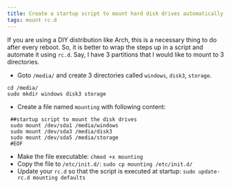 ```yaml
---
title: Create a startup script to mount hard disk drives automatically
tags: mount rc.d
---
```

If you are using a DIY distribution like Arch, this is a necessary thing to do after every reboot. So, it is better to wrap the steps up in a script and automate it using `rc.d`. Say, I have 3 partitions that I would like to mount to 3 directories.

  * Goto `/media/` and create 3 directories called `windows`, `disk3`, `storage`.
```
cd /media/
sudo mkdir windows disk3 storage
```
  * Create a file named `mounting` with following content:
``` 
 ##startup script to mount the disk drives
 sudo mount /dev/sda1 /media/windows
 sudo mount /dev/sda3 /media/disk3
 sudo mount /dev/sda5 /media/storage
 #EOF
```
 
  * Make the file executable:
 	`chmod +x mounting`
  * Copy the file to `/etc/init.d/`:
 	`sudo cp mounting /etc/init.d/`
  * Update your `rc.d` so that the script is executed at startup:
 	`sudo update-rc.d mounting defaults`

